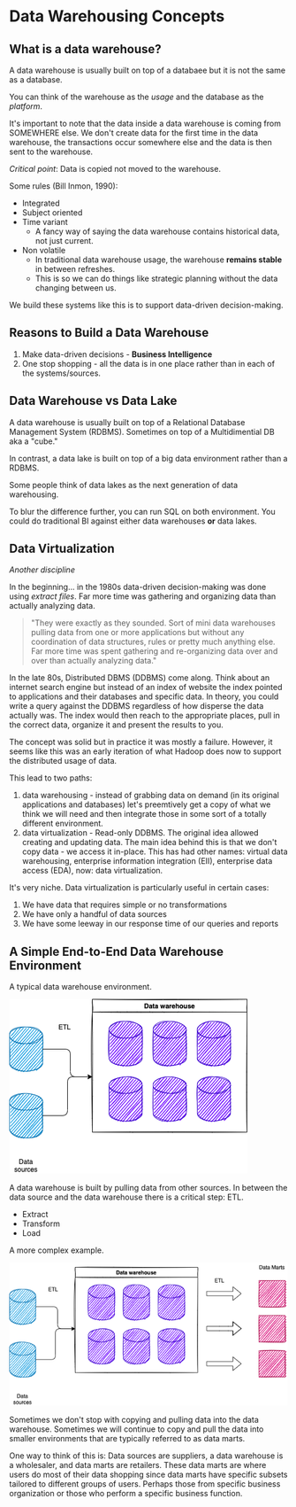# Data Warehousing Concepts

## What is a data warehouse?
A data warehouse is usually built on top of a databaee but it is not the same as a database.

You can think of the warehouse as the _usage_ and the database as the _platform_.

It's important to note that the data inside a data warehouse is coming from SOMEWHERE else. We don't create data for the first time in the data warehouse, the transactions occur somewhere else and the data is then sent to the warehouse.

*Critical point*: Data is copied not moved to the warehouse.

Some rules (Bill Inmon, 1990):
* Integrated
* Subject oriented
* Time variant
    - A fancy way of saying the data warehouse contains historical data, not just current.
* Non volatile
    - In traditional data warehouse usage, the warehouse **remains stable** in between refreshes. 
    - This is so we can do things like strategic planning without the data changing between us.

We build these systems like this is to support data-driven decision-making.


## Reasons to Build a Data Warehouse

1. Make data-driven decisions - **Business Intelligence**
2. One stop shopping - all the data is in one place rather than in each of the systems/sources. 

## Data Warehouse vs Data Lake
A data warehouse is usually built on top of a Relational Database Management System (RDBMS). Sometimes on top of a Multidimential DB aka a "cube."

In contrast, a data lake is built on top of a big data environment rather than a RDBMS.

Some people think of data lakes as the next generation of data warehousing.

To blur the difference further, you can run SQL on both environment. You could do traditional BI against either data warehouses **or** data lakes.

## Data Virtualization
_Another discipline_

In the beginning... in the 1980s data-driven decision-making was done using _*extract files*_. Far more time was gathering and organizing data than actually analyzing data.

> "They were exactly as they sounded. Sort of mini data warehouses pulling data from one or more applications but without any coordination of data structures, rules or pretty much anything else. Far more time was spent gathering and re-organizing data over and over than actually analyzing data."

In the late 80s, Distributed DBMS (DDBMS) come along. Think about an internet search engine but instead of an index of website the index pointed to applications and their databases and specific data. In theory, you could write a query against the DDBMS regardless of how disperse the data actually was. The index would then reach to the appropriate places, pull in the correct data, organize it and present the results to you. 

The concept was solid but in practice it was mostly a failure. However, it seems like this was an early iteration of what Hadoop does now to support the distributed usage of data. 

This lead to two paths:
1) data warehousing - instead of grabbing data on demand (in its original applications and databases) let's preemtively get a copy of what we think we will need and then integrate those in some sort of a totally different environment.
2) data virtualization - Read-only DDBMS. The original idea allowed creating and updating data. The main idea behind this is that we don't copy data - we access it in-place. This has had other names: virtual data warehousing, enterprise information integration (EII), enterprise data access (EDA), now: data virtualization.

It's very niche.
Data virtualization is particularly useful in certain cases:
1. We have data that requires simple or no transformations
2. We have only a handful of data sources
3. We have some leeway in our response time of our queries and reports

## A Simple End-to-End Data Warehouse Environment
A typical data warehouse environment.

![Simple data warehouse environment](../images/fig_1_1-simple-dw-env.png)

A data warehouse is built by pulling data from other sources. In between the data source and the data warehouse there is a critical step: ETL.

* Extract
* Transform
* Load

A more complex example. 

![Complex data warehouse environment](../images/fig_1_2-complex-dw-env.png)

Sometimes we don't stop with copying and pulling data into the data warehouse. Sometimes we will continue to copy and pull the data into smaller environments that are typically referred to as data marts.

One way to think of this is: Data sources are suppliers, a data warehouse is a wholesaler, and data marts are retailers. These data marts are where users do most of their data shopping since data marts have specific subsets tailored to different groups of users. Perhaps those from specific business organization or those who perform a specific business function.
